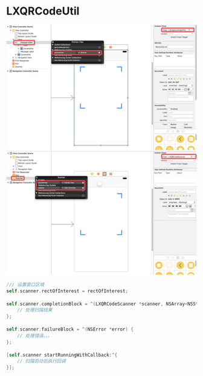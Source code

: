 # LXQRCodeUtil

![](https://github.com/949478479/LXQRCodeUtil/blob/screenshot/1.png)
![](https://github.com/949478479/LXQRCodeUtil/blob/screenshot/2.png)

```objective-c
/// 设置窗口区域
self.scanner.rectOfInterest = rectOfInterest;

self.scanner.completionBlock = ^(LXQRCodeScanner *scanner, NSArray<NSString *> *messages) {
    // 处理扫描结果
};

self.scanner.failureBlock = ^(NSError *error) {
    // 处理错误。。。
};

[self.scanner startRunningWithCallback:^{
    // 扫描启动后执行回调
}];
```
